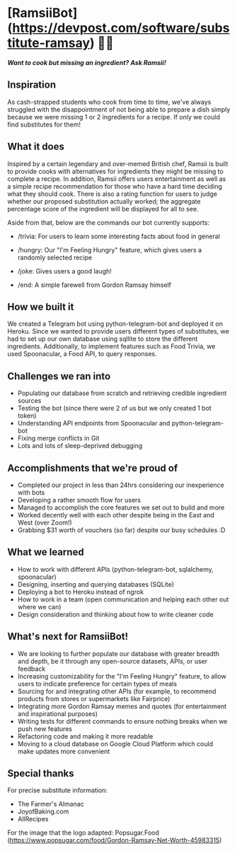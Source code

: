 # [RamsiiBot] (https://devpost.com/software/substitute-ramsay) 👨‍🍳

**_Want to cook but missing an ingredient? Ask Ramsii!_**

## Inspiration
As cash-strapped students who cook from time to time, we've always struggled with the disappointment of not being able to prepare a dish simply because we were missing 1 or 2 ingredients for a recipe. If only we could find substitutes for them!

## What it does
Inspired by a certain legendary and over-memed British chef, Ramsii is built to provide cooks with alternatives for ingredients they might be missing to complete a recipe. In addition, Ramsii offers users entertainment as well as a simple recipe recommendation for those who have a hard time deciding what they should cook. There is also a rating function for users to judge whether our proposed substitution actually worked; the aggregate percentage score of the ingredient will be displayed for all to see.

Aside from that, below are the commands our bot currently supports:

- /trivia: For users to learn some interesting facts about food in general

- /hungry: Our "I'm Feeling Hungry" feature, which gives users a randomly selected recipe

- /joke: Gives users a good laugh!

- /end: A simple farewell from Gordon Ramsay himself

## How we built it
We created a Telegram bot using python-telegram-bot and deployed it on Heroku. Since we wanted to provide users different types of substitutes, we had to set up our own database using sqllite to store the different ingredients. Additionally, to implement features such as Food Trivia, we used Spoonacular, a Food API, to query responses.

## Challenges we ran into
- Populating our database from scratch and retrieving credible ingredient sources
- Testing the bot (since there were 2 of us but we only created 1 bot token)
- Understanding API endpoints from Spoonacular and python-telegram-bot
- Fixing merge conflicts in Git
- Lots and lots of sleep-deprived debugging

## Accomplishments that we're proud of
- Completed our project in less than 24hrs considering our inexperience with bots
- Developing a rather smooth flow for users
- Managed to accomplish the core features we set out to build and more
- Worked decently well with each other despite being in the East and West (over Zoom!)
- Grabbing $31 worth of vouchers (so far) despite our busy schedules :D

## What we learned
- How to work with different APIs (python-telegram-bot, sqlalchemy, spoonacular)
- Designing, inserting and querying databases (SQLite)
- Deploying a bot to Heroku instead of ngrok
- How to work in a team (open communication and helping each other out where we can)
- Design consideration and thinking about how to write cleaner code

## What's next for RamsiiBot!
- We are looking to further populate our database with greater breadth and depth, be it through any open-source datasets, APIs, or user feedback
- Increasing customizability for the "I'm Feeling Hungry" feature, to allow users to indicate preference for certain types of meals
- Sourcing for and integrating other APIs (for example, to recommend products from stores or supermarkets like Fairprice)
- Integrating more Gordon Ramsay memes and quotes (for entertainment and inspirational purposes)
- Writing tests for different commands to ensure nothing breaks when we push new features
- Refactoring code and making it more readable
- Moving to a cloud database on Google Cloud Platform which could make updates more convenient

## Special thanks
For precise substitute information:
- The Farmer's Almanac
- JoyofBaking.com
- AllRecipes

For the image that the logo adapted:
Popsugar.Food (https://www.popsugar.com/food/Gordon-Ramsay-Net-Worth-45983315)
